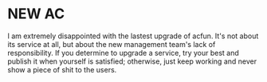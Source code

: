 NEW AC
======
I am extremely disappointed with the lastest upgrade of acfun. It's not about its service at all, but about the new management team's lack of responsibility. If you determine to upgrade a service, try your best and publish it when yourself is satisfied; otherwise, just keep working and never show a piece of shit to the users.
